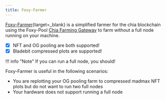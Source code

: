```yaml
---
title: Foxy-Farmer
---
```


[Foxy-Farmer](https://github.com/foxypool/foxy-farmer){target=_blank} is a simplified farmer for the chia blockchain using the Foxy-Pool [Chia Farming Gateway](../chia-farming-gateway/index.md) to farm without a full node running on your machine.

- [x] NFT and OG pooling are both supported!
- [x] Bladebit compressed plots are supported!

!!! info "Note"
    If you can run a full node, you should!

Foxy-Farmer is useful in the following scenarios:

- You are replotting your OG pooling farm to compressed madmax NFT plots but do not want to run two full nodes
- Your hardware does not support running a full node
